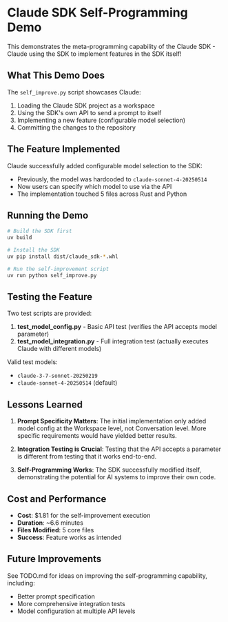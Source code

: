 # Claude SDK Self-Programming Demo

This demonstrates the meta-programming capability of the Claude SDK - Claude using the SDK to implement features in the SDK itself!

## What This Demo Does

The `self_improve.py` script showcases Claude:
1. Loading the Claude SDK project as a workspace
2. Using the SDK's own API to send a prompt to itself
3. Implementing a new feature (configurable model selection)
4. Committing the changes to the repository

## The Feature Implemented

Claude successfully added configurable model selection to the SDK:
- Previously, the model was hardcoded to `claude-sonnet-4-20250514`
- Now users can specify which model to use via the API
- The implementation touched 5 files across Rust and Python

## Running the Demo

```bash
# Build the SDK first
uv build

# Install the SDK
uv pip install dist/claude_sdk-*.whl

# Run the self-improvement script
uv run python self_improve.py
```

## Testing the Feature

Two test scripts are provided:

1. **test_model_config.py** - Basic API test (verifies the API accepts model parameter)
2. **test_model_integration.py** - Full integration test (actually executes Claude with different models)

Valid test models:
- `claude-3-7-sonnet-20250219`
- `claude-sonnet-4-20250514` (default)

## Lessons Learned

1. **Prompt Specificity Matters**: The initial implementation only added model config at the Workspace level, not Conversation level. More specific requirements would have yielded better results.

2. **Integration Testing is Crucial**: Testing that the API accepts a parameter is different from testing that it works end-to-end.

3. **Self-Programming Works**: The SDK successfully modified itself, demonstrating the potential for AI systems to improve their own code.

## Cost and Performance

- **Cost**: $1.81 for the self-improvement execution
- **Duration**: ~6.6 minutes
- **Files Modified**: 5 core files
- **Success**: Feature works as intended

## Future Improvements

See TODO.md for ideas on improving the self-programming capability, including:
- Better prompt specification
- More comprehensive integration tests
- Model configuration at multiple API levels